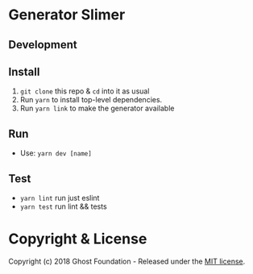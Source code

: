 # Generator Slimer

## Development 

## Install

1. `git clone` this repo & `cd` into it as usual
2. Run `yarn` to install top-level dependencies.
3. Run `yarn link` to make the generator available 

## Run
- Use: `yarn dev [name]`

## Test
- `yarn lint` run just eslint
- `yarn test` run lint && tests

# Copyright & License

Copyright (c) 2018 Ghost Foundation - Released under the [MIT license](LICENSE).
